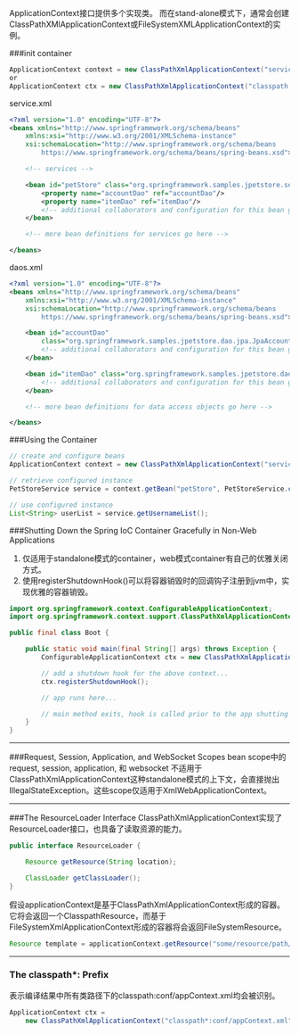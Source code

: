ApplicationContext接口提供多个实现类。
而在stand-alone模式下，通常会创建ClassPathXMlApplicationContext或FileSystemXMLApplicationContext的实例。  

###init container
```java
ApplicationContext context = new ClassPathXmlApplicationContext("services.xml", "daos.xml");
or
ApplicationContext ctx = new ClassPathXmlApplicationContext("classpath:/com/acme/system-test-config.xml");
```
service.xml
```xml
<?xml version="1.0" encoding="UTF-8"?>
<beans xmlns="http://www.springframework.org/schema/beans"
    xmlns:xsi="http://www.w3.org/2001/XMLSchema-instance"
    xsi:schemaLocation="http://www.springframework.org/schema/beans
        https://www.springframework.org/schema/beans/spring-beans.xsd">

    <!-- services -->

    <bean id="petStore" class="org.springframework.samples.jpetstore.services.PetStoreServiceImpl">
        <property name="accountDao" ref="accountDao"/>
        <property name="itemDao" ref="itemDao"/>
        <!-- additional collaborators and configuration for this bean go here -->
    </bean>

    <!-- more bean definitions for services go here -->

</beans>
```
daos.xml
```xml
<?xml version="1.0" encoding="UTF-8"?>
<beans xmlns="http://www.springframework.org/schema/beans"
    xmlns:xsi="http://www.w3.org/2001/XMLSchema-instance"
    xsi:schemaLocation="http://www.springframework.org/schema/beans
        https://www.springframework.org/schema/beans/spring-beans.xsd">

    <bean id="accountDao"
        class="org.springframework.samples.jpetstore.dao.jpa.JpaAccountDao">
        <!-- additional collaborators and configuration for this bean go here -->
    </bean>

    <bean id="itemDao" class="org.springframework.samples.jpetstore.dao.jpa.JpaItemDao">
        <!-- additional collaborators and configuration for this bean go here -->
    </bean>

    <!-- more bean definitions for data access objects go here -->

</beans>
```
###Using the Container
```java
// create and configure beans
ApplicationContext context = new ClassPathXmlApplicationContext("services.xml", "daos.xml");

// retrieve configured instance
PetStoreService service = context.getBean("petStore", PetStoreService.class);

// use configured instance
List<String> userList = service.getUsernameList();
```

###Shutting Down the Spring IoC Container Gracefully in Non-Web Applications
1. 仅适用于standalone模式的container，web模式container有自己的优雅关闭方式。
2. 使用registerShutdownHook()可以将容器销毁时的回调钩子注册到jvm中，实现优雅的容器销毁。
```java
import org.springframework.context.ConfigurableApplicationContext;
import org.springframework.context.support.ClassPathXmlApplicationContext;

public final class Boot {

    public static void main(final String[] args) throws Exception {
        ConfigurableApplicationContext ctx = new ClassPathXmlApplicationContext("beans.xml");

        // add a shutdown hook for the above context...
        ctx.registerShutdownHook();

        // app runs here...

        // main method exits, hook is called prior to the app shutting down...
    }
}
```

-----------
###Request, Session, Application, and WebSocket Scopes
bean scope中的request, session, application, 和 websocket 不适用于ClassPathXmlApplicationContext这种standalone模式的上下文，会直接抛出IllegalStateException。这些scope仅适用于XmlWebApplicationContext。  

--------------------------------
###The ResourceLoader Interface
ClassPathXmlApplicationContext实现了ResourceLoader接口，也具备了读取资源的能力。
```java
public interface ResourceLoader {

    Resource getResource(String location);

    ClassLoader getClassLoader();
}
```
假设applicationContext是基于ClassPathXmlApplicationContext形成的容器。  
它将会返回一个ClasspathResource，而基于FileSystemXmlApplicationContext形成的容器将会返回FileSystemResource。
```java
Resource template = applicationContext.getResource("some/resource/path/myTemplate.txt");
```
--------------------
### The classpath*: Prefix
表示编译结果中所有类路径下的classpath:conf/appContext.xml均会被识别。
```java
ApplicationContext ctx =
    new ClassPathXmlApplicationContext("classpath*:conf/appContext.xml");
```




